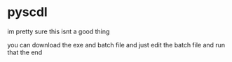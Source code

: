 # pyscdl
im pretty sure this isnt a good thing

you can download the exe and batch file and just edit the batch file and run that
the end
